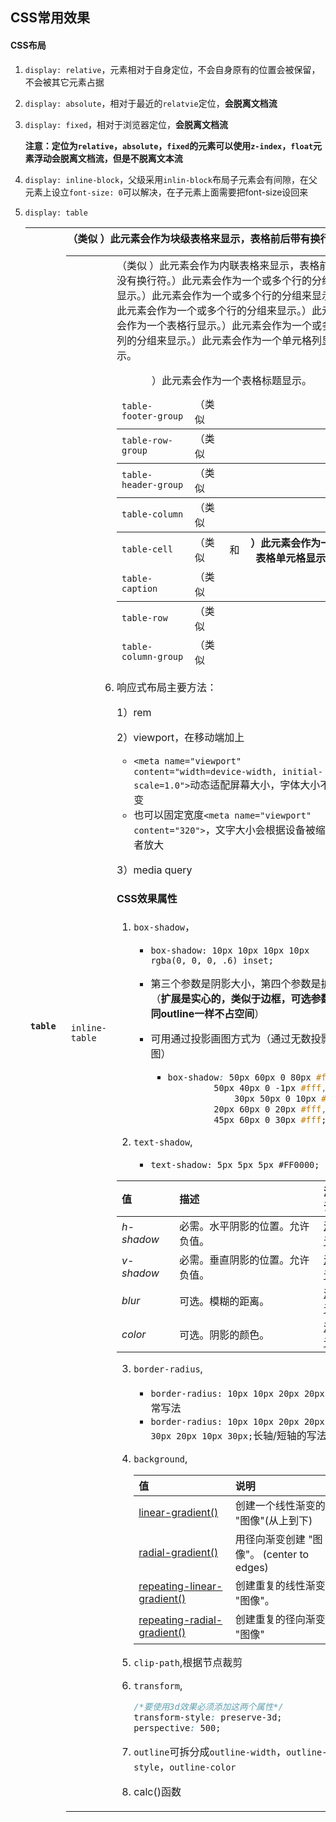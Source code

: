 ## CSS常用效果

#### CSS布局

1. `display: relative`，元素相对于自身定位，不会自身原有的位置会被保留，不会被其它元素占据

2. `display: absolute`，相对于最近的`relatvie`定位，**会脱离文档流**

3. `display: fixed`，相对于浏览器定位，**会脱离文档流**

   **注意：**定位为`relative`，`absolute`，`fixed`的元素可以使用`z-index`，`float`元素浮动**会脱离文档流，但是不脱离文本流**

4. `display: inline-block`，父级采用`inlin-block`布局子元素会有间隙，在父元素上设立`font-size: 0`可以解决，在子元素上面需要把font-size设回来

5. `display: table`

   | `table`              | （类似 <table>）此元素会作为块级表格来显示，表格前后带有换行符。 |
   | -------------------- | ------------------------------------------------------------ |
   | `inline-table`       | （类似 <table>）此元素会作为内联表格来显示，表格前后没有换行符。 |
   | `table-row-group`    | （类似 <tbody>）此元素会作为一个或多个行的分组来显示。       |
   | `table-header-group` | （类似 <thead>）此元素会作为一个或多个行的分组来显示。       |
   | `table-footer-group` | （类似 <tfoot>）此元素会作为一个或多个行的分组来显示。       |
   | `table-row`          | （类似 <tr>）此元素会作为一个表格行显示。                    |
   | `table-column-group` | （类似 <colgroup>）此元素会作为一个或多个列的分组来显示。    |
   | `table-column`       | （类似 <col>）此元素会作为一个单元格列显示。                 |
   | `table-cell`         | （类似 <td> 和 <th>）此元素会作为一个表格单元格显示。        |
   | `table-caption`      | （类似 <caption>）此元素会作为一个表格标题显示。             |

6. 响应式布局主要方法：

   1）rem

   2）viewport，在移动端加上

   * `<meta name="viewport" content="width=device-width, initial-scale=1.0">`动态适配屏幕大小，字体大小不会变
   * 也可以固定宽度`<meta name="viewport" content="320">`，文字大小会根据设备被缩小或者放大

   

   3）media query



#### CSS效果属性

1. `box-shadow`，

   * `box-shadow: 10px 10px 10px 10px rgba(0, 0, 0, .6) inset;`
   * 第三个参数是阴影大小，第四个参数是扩展（**扩展是实心的，类似于边框，可选参数，同outline一样不占空间**）
   * 可用通过投影画图方式为（通过无数投影画图）
     
     * ```css
       box-shadow: 50px 60px 0 80px #fff, 
       			50px 40px 0 -1px #fff,
     				30px 50px 0 10px #fff,
       			20px 60px 0 20px #fff,
       			45px 60px 0 30px #fff;
       ```
   
2. `text-shadow`,

   * `text-shadow: 5px 5px 5px #FF0000;`

| 值         | 描述                             | 测试                                                         |
| :--------- | :------------------------------- | :----------------------------------------------------------- |
| *h-shadow* | 必需。水平阴影的位置。允许负值。 | [测试](https://www.w3school.com.cn/tiy/c.asp?f=css_text-shadow) |
| *v-shadow* | 必需。垂直阴影的位置。允许负值。 | [测试](https://www.w3school.com.cn/tiy/c.asp?f=css_text-shadow) |
| *blur*     | 可选。模糊的距离。               | [测试](https://www.w3school.com.cn/tiy/c.asp?f=css_text-shadow&p=11) |
| *color*    | 可选。阴影的颜色。               | [测试](https://www.w3school.com.cn/tiy/c.asp?f=css_text-shadow&p=13) |

3. `border-radius`,
   * `border-radius: 10px 10px 20px 20px;`正常写法
   * `border-radius: 10px 10px 20px 20px / 30px 20px 10px 30px;`长轴/短轴的写法

4. `background`,

   | 值                                                           | 说明                                      |
   | :----------------------------------------------------------- | :---------------------------------------- |
   | [linear-gradient()](https://www.runoob.com/cssref/func-linear-gradient.html) | 创建一个线性渐变的 "图像"(从上到下)       |
   | [radial-gradient()](https://www.runoob.com/cssref/func-radial-gradient.html) | 用径向渐变创建 "图像"。 (center to edges) |
   | [repeating-linear-gradient()](https://www.runoob.com/cssref/func-repeating-linear-gradient.html) | 创建重复的线性渐变 "图像"。               |
   | [repeating-radial-gradient()](https://www.runoob.com/cssref/func-repeating-radial-gradient.html) | 创建重复的径向渐变 "图像"                 |

5. `clip-path`,根据节点裁剪

   

6. `transform`,

   ```css
   /*要使用3d效果必须添加这两个属性*/
   transform-style: preserve-3d;
   perspective: 500;
   ```

7. `outline`可拆分成`outline-width`，`outline-style`，`outline-color`


8. calc()函数


